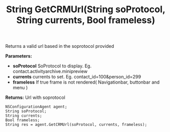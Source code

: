 ﻿---
uid: crmscript_ref_NSConfigurationAgent_GetCRMUrl
title: String GetCRMUrl(String soProtocol, String currents, Bool frameless)
intellisense: NSConfigurationAgent.GetCRMUrl
keywords: NSConfigurationAgent, GetCRMUrl
so.topic: reference
---

Returns a valid url based in the soprotocol provided

**Parameters:**
 - **soProtocol** SoProtocol to display. Eg. contact.activityarchive.minipreview
 - **currents** currents to set. Eg. contact_id=100&person_id=299
 - **frameless** If true frame is not rendered( Navigationbar, buttonbar and menu )

**Returns:** Url with soprotocol

```crmscript
NSConfigurationAgent agent;
String soProtocol;
String currents;
Bool frameless;
String res = agent.GetCRMUrl(soProtocol, currents, frameless);
```

